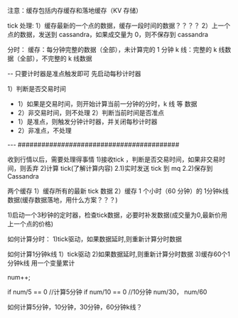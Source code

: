 注意：缓存包括内存缓存和落地缓存（KV 存储）

tick 处理:
1）缓存最新的一个点的数据，缓存一段时间的数据？？？？
2）上一个点的数据，发送到 cassandra，如果成交量为 0，则不保存到 cassandra

分时：
缓存：每分钟完整的数据（全部），未计算完的 1 分钟
k 线：完整的 k 线数据（全部），不完整的 k 线数据

-- 只要计时器是准点触发即可
先启动每秒计时器

1）判断是否交易时间

- 1）如果是交易时间，则开始计算当前一分钟的分时，k 线 等 数据
- 2）非交易时间，则不处理
  2）判断当前时间是否准点
- 1）是准点，则触发分钟计时器，并关闭每秒计时器
- 2）非准点，不处理


--- #########################################

收到行情以后，需要处理得事情 
1)接收tick ，判断是否交易时间，如果非交易时间，则丢弃
2)计算 tick(了解计算内容)
2.1)实时发送 tick 到 mq
2.2)保存到 Cassandra

两个缓存
1）缓存所有的最新 tick 数据
2）缓存 1 个小时（60 分钟）的 1分钟k线 数据(缓存数据落地，用什么方案？？？)


1)启动一个3秒钟的定时器，检查tick数据，必要时补发数据(成交量为0,最新价用上一个点的价格)

如何计算分时：
1)tick驱动，如果数据延时,则重新计算分时数据

如何计算1分钟k线
1）tick驱动
2)如果数据延时,则重新计算分时数据
3)缓存60个1分钟k线
用一个变量累计

num++;

if num/5 == 0 //计算5分钟
if num/10 == 0 //10分钟
num/30，
num/60

如何计算5分钟，10分钟，30分钟，60分钟k线？
